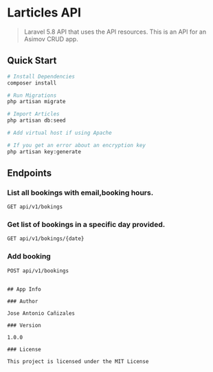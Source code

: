# Larticles API

> Laravel 5.8 API that uses the API resources. This is an API for an Asimov CRUD app.

## Quick Start

```bash
# Install Dependencies
composer install

# Run Migrations
php artisan migrate

# Import Articles
php artisan db:seed

# Add virtual host if using Apache

# If you get an error about an encryption key
php artisan key:generate
```

## Endpoints

### List all bookings with email,booking hours.

```bash
GET api/v1/bokings
```

### Get list of bookings in a specific day provided.

```bash
GET api/v1/bokings/{date}
```

### Add booking

```bash
POST api/v1/bookings
```

```

## App Info

### Author

Jose Antonio Cañizales

### Version

1.0.0

### License

This project is licensed under the MIT License
```
